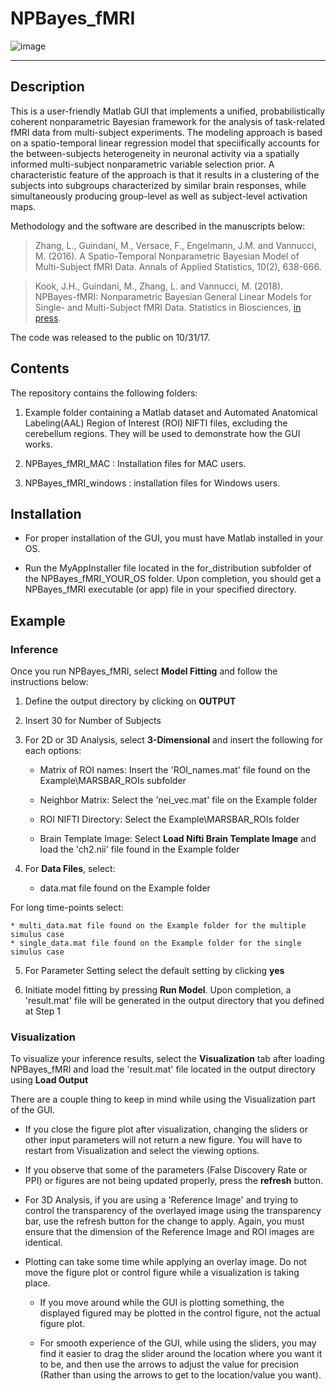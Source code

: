 NPBayes_fMRI
===

![image](https://cpb-us-e1.wpmucdn.com/blogs.rice.edu/dist/0/5714/files/2017/12/figureNPBayes-1txt4ez.jpg)

---

## Description

This is a user-friendly Matlab GUI that implements a unified, probabilistically coherent nonparametric Bayesian framework for the analysis of task-related fMRI data from multi-subject experiments. The modeling approach is based on a spatio-temporal linear regression model that speciifically accounts for the between-subjects heterogeneity in neuronal activity via a spatially informed multi-subject nonparametric variable selection prior. A characteristic feature of the approach is that it results in a clustering of the subjects into subgroups characterized by similar brain responses, while simultaneously producing group-level as well
as subject-level activation maps. 

Methodology and the software are described in the manuscripts below:

> Zhang, L., Guindani, M., Versace, F., Engelmann, J.M. and Vannucci, M. (2016). A Spatio-Temporal Nonparametric Bayesian Model of Multi-Subject fMRI Data. Annals of Applied Statistics, 10(2), 638-666.

> Kook, J.H., Guindani, M., Zhang, L. and Vannucci, M. (2018). NPBayes-fMRI: Nonparametric Bayesian General Linear Models for Single- and Multi-Subject fMRI Data. Statistics in Biosciences, [in press](http://www.stat.rice.edu/~marina/papers/SIBS_online.pdf).

The code was released to the public on 10/31/17.

## Contents

The repository contains the following folders:

1. Example folder containing a Matlab dataset and Automated Anatomical Labeling(AAL) Region of Interest (ROI) NIFTI files, excluding the cerebellum regions. They will be used to demonstrate how the GUI works. 

2. NPBayes_fMRI_MAC : Installation files for MAC users.

3. NPBayes_fMRI_windows : installation files for Windows users.

## Installation

* For proper installation of the GUI, you must have Matlab installed in your OS.

* Run the MyAppInstaller file located in the for_distribution subfolder of the NPBayes_fMRI_YOUR_OS folder. Upon completion, you should get a NPBayes_fMRI executable (or app) file in your specified directory.

## Example


### Inference

Once you run NPBayes_fMRI, select **Model Fitting** and follow the instructions below:

1. Define the output directory by clicking on **OUTPUT**

2. Insert 30 for Number of Subjects

3. For 2D or 3D Analysis, select **3-Dimensional** and insert the following for each options:

    * Matrix of ROI names: Insert the 'ROI_names.mat' file found on the Example\MARSBAR_ROIs subfolder

    * Neighbor Matrix: Select the 'nei_vec.mat' file on the Example folder
    
    * ROI NIFTI Directory: Select the Example\MARSBAR_ROIs folder
    
    * Brain Template Image: Select **Load Nifti Brain Template Image** and load the 'ch2.nii' file found in the Example folder

4. For **Data Files**, select: 

    * data.mat file found on the Example folder

For long time-points select:

    * multi_data.mat file found on the Example folder for the multiple simulus case
    * single_data.mat file found on the Example folder for the single simulus case

5. For Parameter Setting select the default setting by clicking **yes**

6. Initiate model fitting by pressing **Run Model**. Upon completion, a 'result.mat' file will be generated in the output directory that you defined at Step 1

### Visualization

To visualize your inference results, select the **Visualization** tab after loading NPBayes_fMRI and load the 'result.mat' file located in the output directory using **Load Output**

There are a couple thing to keep in mind while using the Visualization part of the GUI.

* If you close the figure plot after visualization, changing the sliders or other input parameters will not return a new figure. You will have to restart from Visualization and select the viewing options.

* If you observe that some of the parameters (False Discovery Rate or PPI) or figures are not being updated properly, press the **refresh** button.

* For 3D Analysis, if you are using a 'Reference Image' and trying to control the transparency of the overlayed image using the transparency bar, use the refresh button for the change to apply. Again, you must ensure that the dimension of the Reference Image and ROI images are identical.

* Plotting can take some time while applying an overlay image. Do not move the figure plot or control figure while a visualization is taking place. 

    * If you move around while the GUI is plotting something, the displayed figured may be plotted in the control figure, not the actual figure plot.

    * For smooth experience of the GUI, while using the sliders, you may find it easier to drag the slider around the location where you want it to be, and then use the arrows to adjust the value for precision (Rather than using the arrows to get to the location/value you want). 

